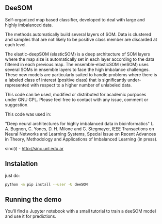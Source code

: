 DeeSOM  
--------------------------------------------------------------------------------
Self-organized map based classifier, developed to deal with large and highly imbalanced data.

The methods automatically build several layers of SOM. Data is clustered and samples that
are not likely to be positive class member are discarded at each level.  

The elastic-deepSOM (elasticSOM) is a deep architecture of SOM layers where the map
size is automatically set in each layer according to the data filtered in each previous 
map. The ensemble-elasticSOM (eeSOM) uses several SOMs in ensemble layers to
face the high imbalance challenges. These new models are particularly suited
to handle problems where there is a labeled class of interest (positive
class) that is significantly under-represented with respect to a higher number
of unlabeled data.

This code can be used, modified or distributed for academic purposes under GNU
GPL. Please feel free to contact with any issue, comment or suggestion.

This code was used in:

"Deep neural architectures for highly imbalanced data in bioinformatics"
L. A. Bugnon, C. Yones, D. H. Milone and G. Stegmayer, IEEE Transactions on Neural Networks and Learning Systems,
 Special Issue on Recent Advances in Theory, Methodology and Applications of Imbalanced Learning (in press).

sinc(i) - http://sinc.unl.edu.ar


## Instalation

just do:
```bash
python -m pip install --user -U deeSOM
```

## Running the demo

You'll find a Jupyter notebook with a small tutorial to train a deeSOM model and use it for predictions.